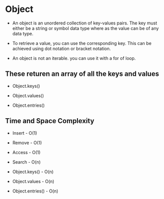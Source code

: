 # Object

- An object is an unordered collection of key-values pairs. The key must either be a string or symbol data type where as the value can be of any data type.

- To retrieve a value, you can use the corresponding key. This can be achieved using dot notation or bracket notation.

- An object is not an iterable. you can use it with a for of loop.


## These returen an array of all the keys and values

- Object.keys()

- Object.values()

- Object.entries()

## Time and Space Complexity

- Insert - O(1)

- Remove - O(1)

- Access - O(1)

- Search - O(n)

- Object.keys() - O(n)

- Object.values - O(n)

- Object.entries() - O(n)